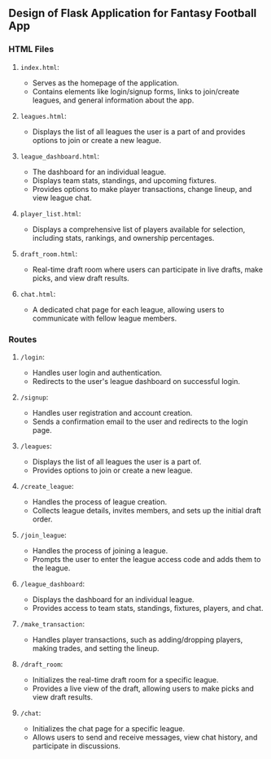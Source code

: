 ## Design of Flask Application for Fantasy Football App

### HTML Files

1. `index.html`:
   - Serves as the homepage of the application.
   - Contains elements like login/signup forms, links to join/create leagues, and general information about the app.

2. `leagues.html`:
   - Displays the list of all leagues the user is a part of and provides options to join or create a new league.

3. `league_dashboard.html`:
   - The dashboard for an individual league.
   - Displays team stats, standings, and upcoming fixtures.
   - Provides options to make player transactions, change lineup, and view league chat.

4. `player_list.html`:
   - Displays a comprehensive list of players available for selection, including stats, rankings, and ownership percentages.

5. `draft_room.html`:
   - Real-time draft room where users can participate in live drafts, make picks, and view draft results.

6. `chat.html`:
   - A dedicated chat page for each league, allowing users to communicate with fellow league members.

### Routes

1. `/login`:
   - Handles user login and authentication.
   - Redirects to the user's league dashboard on successful login.

2. `/signup`:
   - Handles user registration and account creation.
   - Sends a confirmation email to the user and redirects to the login page.

3. `/leagues`:
   - Displays the list of all leagues the user is a part of.
   - Provides options to join or create a new league.

4. `/create_league`:
   - Handles the process of league creation.
   - Collects league details, invites members, and sets up the initial draft order.

5. `/join_league`:
   - Handles the process of joining a league.
   - Prompts the user to enter the league access code and adds them to the league.

6. `/league_dashboard`:
   - Displays the dashboard for an individual league.
   - Provides access to team stats, standings, fixtures, players, and chat.

7. `/make_transaction`:
   - Handles player transactions, such as adding/dropping players, making trades, and setting the lineup.

8. `/draft_room`:
   - Initializes the real-time draft room for a specific league.
   - Provides a live view of the draft, allowing users to make picks and view draft results.

9. `/chat`:
   - Initializes the chat page for a specific league.
   - Allows users to send and receive messages, view chat history, and participate in discussions.